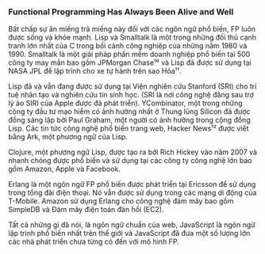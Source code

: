 ### Functional Programming Has Always Been Alive and Well

Bất chấp sự ăn miếng trả miếng này đối với các ngôn ngữ phổ biến, FP luôn được sống và khỏe mạnh. Lisp và Smalltalk là một trong những đối thủ cạnh tranh lớn nhất của C trong bối cảnh công nghiệp của những năm 1980 và 1990. Smalltalk là một giải pháp phần mềm doanh nghiệp phổ biến tại 500 công ty may mắn bao gồm JPMorgan Chase¹⁰ và Lisp đã được sử dụng tại NASA JPL để lập trình cho xe tự hành trên sao Hỏa¹¹.

Lisp đã và vẫn đang được sử dụng tại Viện nghiên cứu Stanford (SRI) cho trí tuệ nhân tạo và nghiên cứu tin sinh học. (SRI là nơi công nghệ đằng sau trợ lý ảo SIRI của Apple được đã phát triển). YCombinator, một trong những công ty đầu tư mạo hiểm có ảnh hưởng nhất ở Thung lũng Silicon đã được đồng sáng lập bởi Paul Graham, một người có ảnh hưởng trong cộng đồng Lisp. Các tin tức công nghệ phổ biến trang web, Hacker News¹² được viết bằng Ark, một phương ngữ của Lisp.

Clojure, một phương ngữ Lisp, được tạo ra bởi Rich Hickey vào năm 2007 và nhanh chóng được phổ biến và sử dụng tại các công ty công nghệ lớn bao gồm Amazon, Apple và Facebook.

Erlang là một ngôn ngữ FP phổ biến được phát triển tại Ericsson để sử dụng trong tổng đài điện thoại. Nó vẫn được sử dụng trong các mạng di động của T-Mobile. Amazon sử dụng Erlang cho công nghệ đám mây bao gồm SimpleDB và Đám mây điện toán đàn hồi (EC2).

Tất cả những gì đã nói, là ngôn ngữ chuẩn của web, JavaScript là ngôn ngữ lập trình phổ biến nhất trên thế giới và JavaScript đã đưa một số lượng lớn các nhà phát triển chưa từng có đến với mô hình FP.
